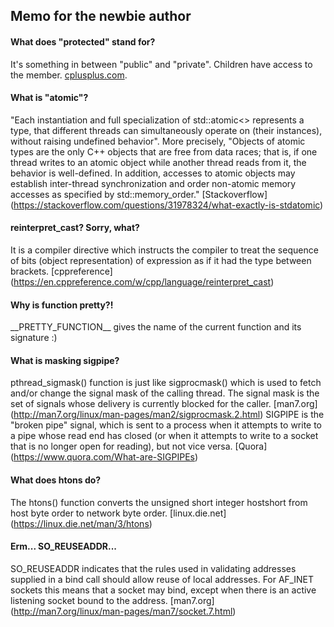 ## Memo for the newbie author

#### What does "protected" stand for?

It's something in between "public" and "private". Children have access to the member. [cplusplus.com](http://www.cplusplus.com/forum/beginner/219643/).

#### What is "atomic"?

"Each instantiation and full specialization of std::atomic<> represents a type, that different threads can simultaneously operate on (their instances), without raising undefined behavior". More precisely, "Objects of atomic types are the only C++ objects that are free from data races; that is, if one thread writes to an atomic object while another thread reads from it, the behavior is well-defined. In addition, accesses to atomic objects may establish inter-thread synchronization and order non-atomic memory accesses as specified by std::memory_order." [Stackoverflow] (https://stackoverflow.com/questions/31978324/what-exactly-is-stdatomic)

#### reinterpret_cast? Sorry, what?

It is a compiler directive which instructs the compiler to treat the sequence of bits (object representation) of expression as if it had the type between brackets. [cppreference] (https://en.cppreference.com/w/cpp/language/reinterpret_cast)

#### Why is function pretty?!

\_\_PRETTY\_FUNCTION\_\_ gives the name of the current function and its signature :)

#### What is masking sigpipe?

pthread_sigmask() function is just like sigprocmask() which is used to fetch and/or change the signal mask of the calling thread. The signal mask is the set of signals whose delivery is currently blocked for the caller. [man7.org] (http://man7.org/linux/man-pages/man2/sigprocmask.2.html) SIGPIPE is the "broken pipe" signal, which is sent to a process when it attempts to write to a pipe whose read end has closed (or when it attempts to write to a socket that is no longer open for reading), but not vice versa. [Quora] (https://www.quora.com/What-are-SIGPIPEs)

#### What does htons do?

The htons() function converts the unsigned short integer hostshort from host byte order to network byte order. [linux.die.net] (https://linux.die.net/man/3/htons)

#### Erm... SO_REUSEADDR...
SO_REUSEADDR indicates that the rules used in validating addresses supplied in a bind call should allow reuse of local addresses. For AF_INET sockets this means that a socket may bind, except when there is an active listening socket bound to the address. [man7.org] (http://man7.org/linux/man-pages/man7/socket.7.html)


